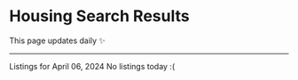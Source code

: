 # Housing Search Results
This page updates daily ✨

---
Listings for  April 06, 2024
No listings today :(


